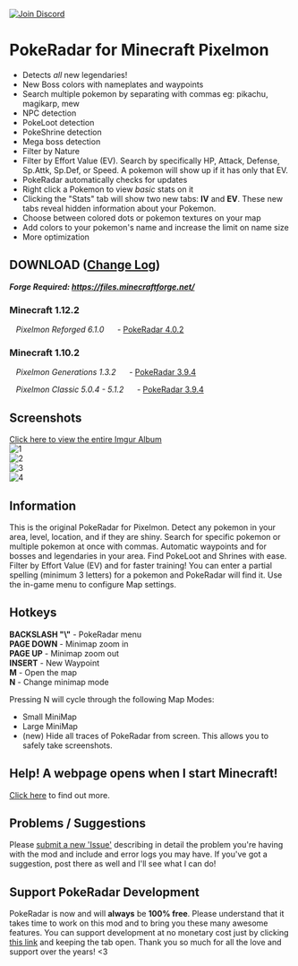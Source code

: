 [![Join Discord](https://i.imgur.com/5PeuGS2.png)](https://discord.gg/7zWEuT8)

# PokeRadar for Minecraft Pixelmon
- Detects *all* new legendaries!
- New Boss colors with nameplates and waypoints
- Search multiple pokemon by separating with commas eg: pikachu, magikarp, mew
- NPC detection
- PokeLoot detection
- PokeShrine detection
- Mega boss detection
- Filter by Nature
- Filter by Effort Value (EV). Search by specifically HP, Attack, Defense, Sp.Attk, Sp.Def, or Speed. A pokemon will show up if it has only that EV.
- PokeRadar automatically checks for updates
- Right click a Pokemon to view *basic* stats on it
- Clicking the "Stats" tab will show two new tabs: **IV** and **EV**. These new tabs reveal hidden information about your Pokemon.
- Choose between colored dots or pokemon textures on your map
- Add colors to your pokemon's name and increase the limit on name size
- More optimization
  

## DOWNLOAD ([Change Log](https://github.com/kcaf/PokeRadar/wiki/Change-Log))
***Forge Required: https://files.minecraftforge.net/***  

### Minecraft 1.12.2
&nbsp;&nbsp; *Pixelmon Reforged 6.1.0*
&nbsp;&nbsp;&nbsp;&nbsp; - [PokeRadar 4.0.2](https://mega.nz/#!ZrYmEQTB!BTpKlrSM_oaUKos9aT-KLtHgwB5DUSofIILNnGzmFl0)
  
### Minecraft 1.10.2
&nbsp;&nbsp; *Pixelmon Generations 1.3.2*
&nbsp;&nbsp;&nbsp;&nbsp; - [PokeRadar 3.9.4](https://mega.nz/#!Qn4nSDya!FUJO9X-sfqkck1URzrKWZwLwVVZmyU2ASNHxwLt0ui8)
  
&nbsp;&nbsp; *Pixelmon Classic 5.0.4 - 5.1.2*
&nbsp;&nbsp;&nbsp;&nbsp; - [PokeRadar 3.9.4](https://mega.nz/#!Qn4nSDya!FUJO9X-sfqkck1URzrKWZwLwVVZmyU2ASNHxwLt0ui8)
  

## Screenshots
[Click here to view the entire Imgur Album](https://imgur.com/a/H2aqG)  
![1](https://i.imgur.com/0vMqhBo.png)  
![2](https://i.imgur.com/Bgibxgf.png)  
![3](https://i.imgur.com/M3LfGyq.png)  
![4](https://i.imgur.com/SF83f8S.png)  


## Information

This is the original PokeRadar for Pixelmon. Detect any pokemon in your area, level, location, and if they are shiny. Search for specific pokemon or multiple pokemon at once with commas. Automatic waypoints and for bosses and legendaries in your area. Find PokeLoot and Shrines with ease. Filter by Effort Value (EV) and for faster training! You can enter a partial spelling (minimum 3 letters) for a pokemon and PokeRadar will find it. Use the in-game menu to configure Map settings.
  

## Hotkeys

**BACKSLASH "\\"** - PokeRadar menu  
**PAGE DOWN** - Minimap zoom in  
**PAGE UP** - Minimap zoom out  
**INSERT** - New Waypoint  
**M** - Open the map  
**N** - Change minimap mode  

Pressing N will cycle through the following Map Modes:  
- Small MiniMap
- Large MiniMap
- (new) Hide all traces of PokeRadar from screen. This allows you to safely take screenshots.
  

## Help! A webpage opens when I start Minecraft!
[Click here](https://github.com/kcaf/PokeRadar/wiki/A-webpage-opened%3F) to find out more.

## Problems / Suggestions
Please [submit a new 'Issue'](https://github.com/kcaf/PokeRadar/issues/new) describing in detail the problem you're having with the mod and include and error logs you may have. If you've got a suggestion, post there as well and I'll see what I can do!
  

## Support PokeRadar Development
PokeRadar is now and will __always__ be **100% free**. Please understand that it takes time to work on this mod and to bring you these many awesome features. You can support development at no monetary cost just by clicking [this link](https://kcaf.github.io/PokeRadar/) and keeping the tab open. Thank you so much for all the love and support over the years! <3
